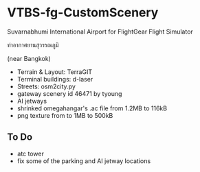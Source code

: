 # VTBS-fg-CustomScenery


 Suvarnabhumi International Airport 
 for FlightGear Flight Simulator
 
  ท่าอากาศยานสุวรรณภูมิ

(near Bangkok)

* Terrain & Layout: TerraGIT
* Terminal buildings: d-laser
* Streets: osm2city.py
* gateway scenery id 46471 by tyoung
* AI jetways
* shrinked omegahangar's .ac file from  1.2MB  to 116kB
* png texture from to 1MB to 500kB

## To Do
* atc tower
* fix some of the parking and AI jetway locations 

